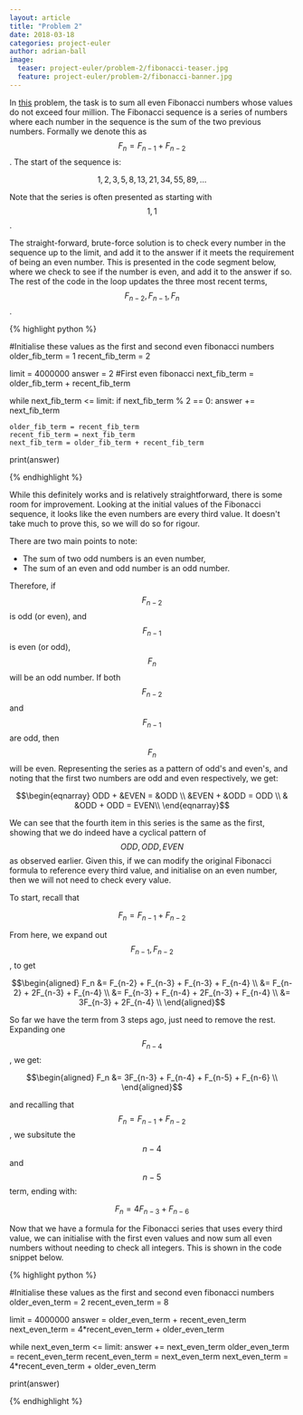 ```yaml
---
layout: article
title: "Problem 2"
date: 2018-03-18
categories: project-euler
author: adrian-ball
image:
  teaser: project-euler/problem-2/fibonacci-teaser.jpg
  feature: project-euler/problem-2/fibonacci-banner.jpg
---
```


In [this](https://projecteuler.net/problem=2) problem, the task is to sum all even Fibonacci numbers whose values do not exceed four million. The Fibonacci sequence is a series of numbers where each number in the sequence is the sum of the two previous numbers. Formally we denote this as $$F_n = F_{n-1} + F_{n-2} $$. The start of the sequence is: 

$$ 1, 2, 3, 5, 8, 13, 21, 34, 55, 89, \dots$$

Note that the series is often presented as starting with $$1, 1$$.

The straight-forward, brute-force solution is to check every number in the sequence up to the limit,  and add it to the answer if it meets the requirement of being an even number. This is presented in the code segment below, where we check to see if the number is even, and add it to the answer if so. The rest of the code in the loop updates the three most recent terms, $$F_{n-2}, F_{n-1}, F_{n}$$.

{% highlight python %}

#Initialise these values as the first and second even fibonacci numbers
older_fib_term = 1
recent_fib_term = 2

limit = 4000000 
answer = 2 #First even fibonacci
next_fib_term = older_fib_term + recent_fib_term

while next_fib_term <= limit:
    if next_fib_term % 2 == 0:
        answer += next_fib_term    
    
    older_fib_term = recent_fib_term
    recent_fib_term = next_fib_term
    next_fib_term = older_fib_term + recent_fib_term
    
print(answer)

{% endhighlight %}

While this definitely works and is relatively straightforward, there is some room for improvement. Looking at the initial values of the Fibonacci sequence, it looks like the even numbers are every third value. It doesn't take much to prove this, so we will do so for rigour. 

There are two main points to note: 

* The sum of two odd numbers is an even number, 
* The sum of an even and odd number is an odd number.

Therefore, if $$F_{n-2}$$ is odd (or even), and $$F_{n-1}$$ is even (or odd), $$F_n$$ will be an odd number. If both $$F_{n-2}$$ and $$F_{n-1}$$ are odd, then $$F_{n}$$ will be even. Representing the series as a pattern of odd's and even's, and noting that the first two numbers are odd and even respectively, we get:

$$\begin{eqnarray} 
ODD + &EVEN = &ODD     \\
	 &EVEN + &ODD = ODD 	 \\
     & &ODD + ODD = EVEN\\
\end{eqnarray}$$

We can see that the fourth item in this series is the same as the first, showing that we do indeed have a cyclical pattern of $$ ODD, ODD, EVEN $$ as observed earlier. Given this, if we can modify the original Fibonacci formula to reference every third value, and initialise on an even number, then we will not need to check every value. 

To start, recall that

$$F_n = F_{n-1} + F_{n-2} $$

From here, we expand out $$ F_{n-1}, F_{n-2} $$, to get

$$\begin{aligned} 
F_n &= F_{n-2} + F_{n-3} + F_{n-3} + F_{n-4}  \\
      &= F_{n-2} + 2F_{n-3} + F_{n-4} \\
      &= F_{n-3} + F_{n-4} + 2F_{n-3} + F_{n-4} \\
      &= 3F_{n-3} + 2F_{n-4} \\
\end{aligned}$$

So far we have the term from 3 steps ago, just need to remove the rest. Expanding one $$F_{n-4}$$, we get:

$$\begin{aligned} 
      F_n &= 3F_{n-3} + F_{n-4} + F_{n-5} + F_{n-6} \\
\end{aligned}$$

and recalling that $$F_n = F_{n-1} + F_{n-2} $$, we subsitute the $$n-4$$ and $$n-5$$ term, ending with:

$$F_n = 4F_{n-3} + F_{n-6} $$

Now that we have a formula for the Fibonacci series that uses every third value, we can initialise with the first even values and now sum all even numbers without needing to check all integers. This is shown in the code snippet below. 

{% highlight python %}

#Initialise these values as the first and second even fibonacci numbers
older_even_term = 2
recent_even_term = 8

limit = 4000000 
answer = older_even_term + recent_even_term
next_even_term = 4*recent_even_term + older_even_term

while next_even_term <= limit:
    answer += next_even_term
    older_even_term = recent_even_term
    recent_even_term = next_even_term
    next_even_term = 4*recent_even_term + older_even_term
    
print(answer)

{% endhighlight %}